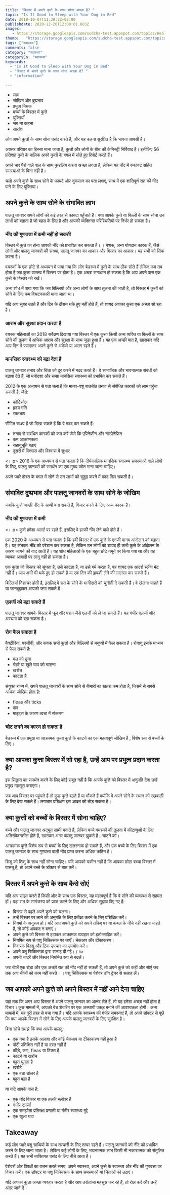 ```yaml
---
title: "बिस्तर में अपने कुत्ते के साथ सोना अच्छा है? "
topic: "Is It Good to Sleep with Your Dog in Bed"
date: 2018-10-07T11:39:22+02:00
publishdate: 2020-12-20T12:00:01.803Z
images: 
   - https://storage.googleapis.com/sudcha-test.appspot.com/topics/Health/default-selection/2.jpg
thumb:   "https://storage.googleapis.com/sudcha-test.appspot.com/topics/Health/default-selection/thumb/2.jpg"
tags: ["स्वास्थ्य"]
comments: false
category: "स्वास्थ्य"
categoryEn: "स्वास्थ्य"
keywords: 
  - "Is It Good to Sleep with Your Dog in Bed"
  - "बिस्तर में अपने कुत्ते के साथ सोना अच्छा है? "
  - "information"

---
```

<ul> <li> लाभ </li> <li> जोखिम और दुष्प्रभाव </li> <li> प्रभुत्व मिथक </li> <li> बच्चों के बिस्तर में कुत्ते </li> <li> युक्तियाँ </li> <li> जब ना कहना </li> <li> सारांश </li> </ul> <p> लोग अपने कुत्तों के साथ सोना पसंद करते हैं, और यह कहना सुरक्षित है कि भावना आपसी है। </p> <p> अक्सर परिवार का हिस्सा माना जाता है, कुत्तों और लोगों के बीच की केमिस्ट्री निर्विवाद है। इसीलिए 56 प्रतिशत कुत्ते के मालिक अपने कुत्तों के बगल में सोते हुए रिपोर्ट करते हैं। </p> <p> अपने चार पैरों वाले पाल के साथ कुडलिंग करना अच्छा लगता है, लेकिन यह नींद में रुकावट सहित समस्याओं के बिना नहीं है। </p> <p> चलो अपने कुत्ते के साथ सोने के फायदे और नुकसान का पता लगाएं, साथ में एक शांतिपूर्ण रात की नींद पाने के लिए युक्तियां। </p> <h2> अपने कुत्ते के साथ सोने के संभावित लाभ </h2> <p> पालतू जानवर अपने लोगों को कई तरह से फायदा पहुँचाते हैं। क्या आपके कुत्ते या बिल्ली के साथ सोना उन लाभों को बढ़ाता है जो बहस के लिए है और आपकी व्यक्तिगत परिस्थितियों पर निर्भर हो सकता है। </p> <h3> नींद की गुणवत्ता में कमी नहीं हो सकती </h3> <p> बिस्तर में कुत्ते का होना आपकी नींद को प्रभावित कर सकता है। । बेशक, अन्य योगदान कारक हैं, जैसे लोगों और पालतू जानवरों की संख्या, पालतू जानवर का आकार और बिस्तर का आकार। यह सभी को सिंक करना है। </p> <p> वयस्कों के एक छोटे से अध्ययन में पाया गया कि लोग बेडरूम में कुत्ते के साथ ठीक सोते हैं लेकिन कम तब होता है जब कुत्ता वास्तव में बिस्तर पर होता है। एक अच्छा समाधान हो सकता है कि आप अपने पास एक कुत्ते के बिस्तर को रखें। </p> <p> अन्य शोध में पाया गया कि जब बिल्लियों और अन्य लोगों के साथ तुलना की जाती है, तो बिस्तर में कुत्तों को सोने के लिए कम विघटनकारी माना जाता था। </p> <p> यदि आप सुबह उठते हैं और दिन के दौरान थके हुए नहीं होते हैं, तो शायद आपका कुत्ता एक अच्छा सो रहा है। </p> <h3> आराम और सुरक्षा प्रदान करता है </h3> <p> वयस्क महिलाओं का 2018 सर्वेक्षण दिखाया गया बिस्तर में एक कुत्ता किसी अन्य व्यक्ति या बिल्ली के साथ सोने की तुलना में अधिक आराम और सुरक्षा के साथ जुड़ा हुआ है। यह एक अच्छी बात है, खासकर यदि आप दिन में ज्यादातर अपने कुत्ते से अकेले या अलग रहते हैं। </p> <h3> मानसिक स्वास्थ्य को बढ़ा देता है </h3> <p> पालतू जानवर तनाव और चिंता को दूर करने में मदद करते हैं। वे सामाजिक और भावनात्मक संबंधों को बढ़ावा देते हैं, जो मनोदशा और समग्र मानसिक स्वास्थ्य को प्रभावित कर सकते हैं। </p> <p> 2012 के एक अध्ययन से पता चला है कि मानव-पशु बातचीत तनाव से संबंधित कारकों को लाभ पहुंचा सकती है, जैसे: </p> <ul> <li> कोर्टिसोल </li> <li> हृदय गति </li> <li> रक्तचाप </li> </ul> <p> सीमित साक्ष्य हैं जो दिखा सकते हैं कि वे मदद कर सकते हैं: </p> <ul> <li> तनाव से संबंधित कारकों को कम करें जैसे कि एपिनेफ्रीन और नॉरपेनेफ्रिन </li> <li> कम आक्रामकता </li> <li> सहानुभूति बढ़ाएं </li> <li> दूसरों में विश्वास और विश्वास में सुधार </li> </ul> <। p> 2016 के एक अध्ययन से पता चलता है कि दीर्घकालिक मानसिक स्वास्थ्य समस्याओं वाले लोगों के लिए, पालतू जानवरों को समर्थन का एक मुख्य स्रोत माना जाना चाहिए। </p> <p> अपने प्यारे दोस्त के बगल में सोने से उन लाभों को सुदृढ़ करने में मदद मिल सकती है। </p> <h2> संभावित दुष्प्रभाव और पालतू जानवरों के साथ सोने के जोखिम </h2> <p> जबकि कुत्ते अच्छी नींद के साथी बना सकते हैं, विचार करने के लिए अन्य कारक हैं। </p> <h3> नींद की गुणवत्ता में कमी </h3> <। p> कुत्ते हमेशा अलर्ट पर रहते हैं, इसलिए वे हल्की नींद लेने वाले होते हैं। </p> <p> एक 2020 के अध्ययन से पता चलता है कि हवी बिस्तर में एक कुत्ते के एनजी मानव आंदोलन को बढ़ाता है। यह संभवतः नींद को परेशान कर सकता है, लेकिन उन लोगों को शायद ही कभी कुत्ते के आंदोलन के कारण जागने की याद आती है। यह शोध महिलाओं के एक बहुत छोटे नमूने पर किया गया था और यह व्यापक आबादी पर लागू नहीं हो सकता है। </p> <p> एक कुत्ता जो बिस्तर को सूंघता है, उसे काटता है, या उसे गर्म करता है, वह शायद एक आदर्श स्लीप मेट नहीं है। आप अभी भी थके हुए हो सकते हैं या एक दिन की झपकी लेने की लालसा कर सकते हैं। </p> <p> बिल्लियाँ निशाचर होती हैं, इसलिए वे रात के सोने के भागीदारों को चुनौती दे सकती हैं। वे खेलना चाहते हैं या जानबूझकर आपको जगा सकते हैं। </p> <h3> एलर्जी को बढ़ा सकते हैं </h3> <p> पालतू जानवर आपके बिस्तर में धूल और पराग जैसे एलर्जी को ले जा सकते हैं। यह गंभीर एलर्जी और अस्थमा को बढ़ा सकता है। </p> <h3> रोग फैल सकता है </h3> <p> बैक्टीरिया, परजीवी, और कवक सभी कुत्तों और बिल्लियों से मनुष्यों में फैल सकता है। रोगाणु इसके माध्यम से फैल सकते हैं: </p> <ul> <li> मल को छूना </li> <li> चेहरे या खुले घाव को चाटना </li> <li> खरोंच </li> <li> काटता है </li > </ul> <p> संयुक्त राज्य में, अपने पालतू जानवरों के साथ सोने से बीमारी का खतरा कम होता है, जिसमें से सबसे अधिक जोखिम होता है: </p> <ul> <li> fleas और ticks </li> <li > दाद </li> <li> माइट्स के कारण त्वचा में संक्रमण </li> </ul> <h3> चोट लगने का कारण हो सकता है </h3> <p> बेडरूम में एक प्रमुख या आक्रामक कुत्ता कुत्ते के काटने का एक महत्वपूर्ण जोखिम है , विशेष रूप से बच्चों के लिए। </p> <h2> क्या आपका कुत्ता बिस्तर में सो रहा है, उन्हें आप पर प्रभुत्व प्रदान करता है? </h2> <p> इस सिद्धांत का समर्थन करने के लिए कोई सबूत नहीं है कि आपके कुत्ते को बिस्तर में अनुमति देना उन्हें प्रमुख महसूस कराएगा। </p> <p> जब आप बिस्तर पर पहुंचते हैं तो कुछ कुत्ते बढ़ते हैं या भौंकते हैं क्योंकि वे अपने सोने के स्थान को रखवाली के लिए देख सकते हैं। लगातार प्रशिक्षण इस आदत को तोड़ सकता है। </p> <h2> क्या कुत्तों को बच्चों के बिस्तर में सोना चाहिए? </H2> <p> बच्चे और पालतू जानवर अद्भुत साथी बनाते हैं, लेकिन बच्चे वयस्कों की तुलना में कीटाणुओं के लिए अतिसंवेदनशील होते हैं, खासकर अगर पालतू जानवर झुकते हैं। चाटने को। </p> <p> आक्रामक कुत्ते विशेष रूप से बच्चों के लिए खतरनाक हो सकते हैं, और एक बच्चे के लिए बिस्तर में एक पालतू जानवर के साथ गुणवत्ता वाली नींद प्राप्त करना अधिक कठिन है। </p> <p> शिशु को शिशु के साथ नहीं सोना चाहिए। यदि आपको यकीन नहीं है कि आपका छोटा बच्चा बिस्तर में पालतू है, तो अपने बच्चे के डॉक्टर से बात करें। </p> <h2> बिस्तर में अपने कुत्ते के साथ कैसे सोएं </h2> <p> यदि आप साझा करते हैं किसी और के साथ एक बिस्तर, यह महत्वपूर्ण है कि वे सोने की व्यवस्था से सहमत हों। यहां रात के सामंजस्य को प्राप्त करने के लिए और अधिक सुझाव दिए गए हैं: </p> <ul> <li> बिस्तर से पहले अपने कुत्ते को चलना। </li> <li> उन्हें बिस्तर पर लाने की अनुमति के लिए प्रतीक्षा करने के लिए प्रशिक्षित करें। </li> <li > नियमों के अनुरूप हो। यदि आप अपने कुत्ते को अपने तकिए पर या कंबल के नीचे नहीं रखना चाहते हैं, तो कोई अपवाद न बनाएं। </li> <li> अपने कुत्ते को बिस्तर से हटाकर आक्रामक व्यवहार को हतोत्साहित करें। </li> <li> नियमित रूप से पशु चिकित्सक पर जाएँ। चेकअप और टीकाकरण। </li> <li> निवारक पिस्सू और टिक उपचार का उपयोग करें। </li> <li> अपने पशु चिकित्सक द्वारा सलाह दी गई। / li> <li> अपनी चादरें और बिस्तर नियमित रूप से बदलें। </li> </ul> <p> जब चीजें एक रोड़ा और एक अच्छी रात की नींद नहीं हो सकती हैं, तो अपने कुत्ते को कहीं और सोएं जब तक आप चीजों को काम नहीं करते। । पशु चिकित्सक या पेशेवर डॉग ट्रेनर से सलाह लें। </p> <h2> जब आपको अपने कुत्ते को अपने बिस्तर में नहीं आने देना चाहिए </h2> <p> यहां तक ​​कि अगर आप बिस्तर में अपने पालतू जानवर का आनंद लेते हैं, तो यह हमेशा अच्छा नहीं होता है विचार। कुछ मामलों में, आपको बेड शेयरिंग पर एक अस्थायी पकड़ बनाने की आवश्यकता होगी। अन्य मामलों में, यह पूरी तरह से बचा गया है। यदि आपके स्वास्थ्य की गंभीर समस्याएं हैं, तो अपने डॉक्टर से पूछें कि क्या आपके बिस्तर में सोने के लिए आपके पालतू जानवरों के लिए सुरक्षित है। </p> <p> बिना सोचे समझे कि क्या आपके पालतू: </p> <ul> <li> एक नया है इसके अलावा और कोई चेकअप या टीकाकरण नहीं हुआ है </li> <li> पॉटी प्रशिक्षित नहीं है या दस्त नहीं है </li> <li> कीड़े, कण, fleas या टिक्स हैं </li> <li> काटने या खरोंच </li> <li> बहुत घूमता है </li> <li> खर्राटे </li> <li> एक बड़ा डोलर है </li> <li> बहुत बड़ा है </li> </ul> <p> या यदि आपके पास है: </p> <ul> <li> एक नींद विकार या एक हल्की स्लीपर हैं </li> <li> गंभीर एलर्जी </li> <li> एक समझौता प्रतिरक्षा प्रणाली या गंभीर स्वास्थ्य मुद्दे </li> <li> एक खुला घाव </li> </ul> <h2> Takeaway </h2> <p> कई लोग प्यारे पशु साथियों के साथ तस्करी के लिए तत्पर रहते हैं। पालतू जानवरों को नींद को प्रभावित करने के लिए जाना जाता है। लेकिन कई लोगों के लिए, भावनात्मक लाभ किसी भी नकारात्मक को संतुलित करते हैं। यह सभी व्यक्तिगत पसंद के लिए नीचे आता है। </p> <p> पेशेवरों और विपक्षों का वजन करते समय, अपने स्वास्थ्य, अपने कुत्ते के स्वास्थ्य और नींद की गुणवत्ता पर विचार करें। एक डॉक्टर या पशु चिकित्सक के साथ समस्याओं या चिंताओं को उठाएं। </p> <p> यदि आपका कुत्ता अच्छा व्यवहार करता है और आप तरोताजा महसूस कर रहे हैं, तो रोल करें और उन्हें अंदर जाने दें। </p> 
